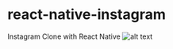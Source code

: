 # react-native-instagram
Instagram Clone with React Native
![alt text](https://github.com/ozcanzaferayan/react-native-instagram/blob/master/screenshots/ss.gif "Screenshot video")